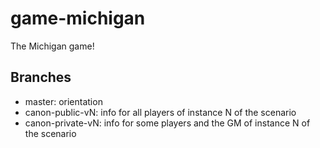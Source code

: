 # game-michigan

The Michigan game!

## Branches

- master:        orientation
- canon-public-vN:  info for all players of instance N of the scenario
- canon-private-vN: info for some players and the GM of instance N of the scenario
